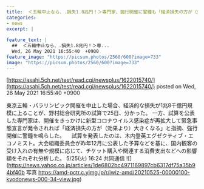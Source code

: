 ```yaml
---
title:  ＜五輪中止なら、.損失1.8兆円！＞専門家、強行開催に警鐘も「経済損失の方が（効果より）大きくなる」  
categories:
- news
excerpt: |
  
feature_text: |
  ##  ＜五輪中止なら、.損失1.8兆円！＞専...
  Wed, 26 May 2021 16:55:40  +0900
feature_image: "https://picsum.photos/2560/600?image=733"
image: "https://picsum.photos/2560/600?image=733"
---
```


[https://asahi.5ch.net/test/read.cgi/newsplus/1622015740/](https://asahi.5ch.net/test/read.cgi/newsplus/1622015740/)
posted on Wed, 26 May 2021 16:55:40  +0900

<!--more-->

東京五輪・パラリンピック開催を中止した場合、経済的な損失が1兆8千億円規模に上ることが、野村総合研究所の試算で25日、分かった。 一方、試算を公表した専門家は、開催をきっかけに新型コロナウイルス感染症が再拡大して緊急事態宣言が発令されれば「経済損失の方が（効果より）大きくなる」と指摘、強行開催に警鐘を鳴らした。 　試算を発表したのは、木内登英エグゼクティブ・エコノミスト。大会組織委員会が昨年12月に公表した予算などを基に、国内観客の受け入れの有無や規模に応じて、チケット購入や関連する消費支出などへの影響額をそれぞれ分析した。 5/25(火) 16:24 共同通信 ![](https://news.yahoo.co.jp/articles/1de6802bc4971169897cb6317df75a35b94bf40b 写真 https://amd-pctr.c.yimg.jp/r/iwiz-amd/20210525-00000100-kyodonews-000-34-view.jpg)
